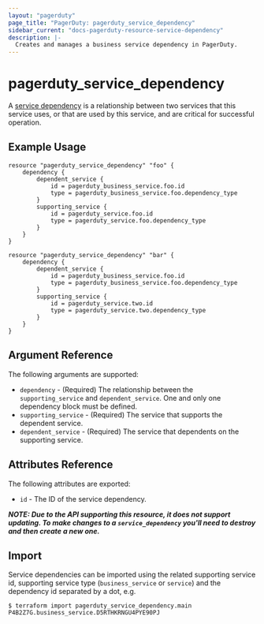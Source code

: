 ```yaml
---
layout: "pagerduty"
page_title: "PagerDuty: pagerduty_service_dependency"
sidebar_current: "docs-pagerduty-resource-service-dependency"
description: |-
  Creates and manages a business service dependency in PagerDuty.
---
```


# pagerduty\_service\_dependency

A [service dependency](https://developer.pagerduty.com/api-reference/reference/REST/openapiv3.json/paths/~1service_dependencies~1associate/post) is a relationship between two services that this service uses, or that are used by this service, and are critical for successful operation.


## Example Usage

```hcl
resource "pagerduty_service_dependency" "foo" {
	dependency {
		dependent_service {
			id = pagerduty_business_service.foo.id
			type = pagerduty_business_service.foo.dependency_type
		}
		supporting_service {
			id = pagerduty_service.foo.id
			type = pagerduty_service.foo.dependency_type
		}
	}
}

resource "pagerduty_service_dependency" "bar" {
	dependency {
		dependent_service {
			id = pagerduty_business_service.foo.id
			type = pagerduty_business_service.foo.dependency_type
		}
		supporting_service {
			id = pagerduty_service.two.id
			type = pagerduty_service.two.dependency_type
		}
	}
}
```

## Argument Reference

The following arguments are supported:

  * `dependency` - (Required) The relationship between the `supporting_service` and `dependent_service`. One and only one dependency block must be defined.
  * `supporting_service` - (Required) The service that supports the dependent service.
  * `dependent_service` - (Required) The service that dependents on the supporting service.

## Attributes Reference

The following attributes are exported:

  * `id` - The ID of the service dependency.

***NOTE: Due to the API supporting this resource, it does not support updating. To make changes to a `service_dependency` you'll need to destroy and then create a new one.***

## Import

Service dependencies can be imported using the related supporting service id, supporting service type (`business_service` or `service`) and the dependency id separated by a dot, e.g.

```
$ terraform import pagerduty_service_dependency.main P4B2Z7G.business_service.D5RTHKRNGU4PYE90PJ
```
